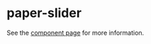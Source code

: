 paper-slider
=====

See the [component page](http://www.polymer-project.org/docs/elements/paper-elements.html#paper-slider) for more information.
